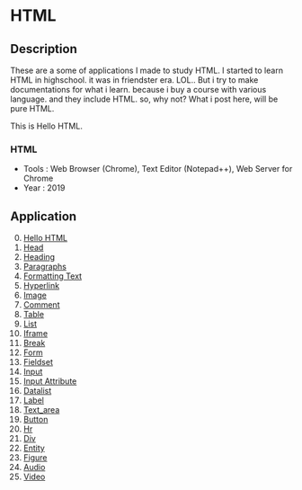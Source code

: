 # HTML

## Description
These are a some of applications I made to study HTML. I started to learn HTML in highschool. it was in friendster era. LOL..
But i try to make documentations for what i learn. because i buy a course with various language. and they include HTML. so, why not?
What i post here, will be pure HTML.

This is Hello HTML. 

### HTML
  - Tools : Web Browser (Chrome), Text Editor (Notepad++), Web Server for Chrome
  - Year : 2019

## Application
 0. [ Hello HTML ](https://github.com/Hidayat-rivai/html)
 1. [ Head ](https://github.com/Hidayat-rivai/html_head)
 2. [ Heading ](https://github.com/Hidayat-rivai/html_heading)
 3. [ Paragraphs ](https://github.com/Hidayat-rivai/html_paragraphs)
 4. [ Formatting Text ](https://github.com/Hidayat-rivai/html_formatting_text)
 5. [ Hyperlink ](https://github.com/Hidayat-rivai/html_hyperlink)
 6. [ Image ](https://github.com/Hidayat-rivai/html_image)
 7. [ Comment ](https://github.com/Hidayat-rivai/html_comment)
 8. [ Table ](https://github.com/Hidayat-rivai/html_table)
 9. [ List ](https://github.com/Hidayat-rivai/html_list)
 10. [ Iframe ](https://github.com/Hidayat-rivai/html_iframe)
 11. [ Break ](https://github.com/Hidayat-rivai/html_break)
 12. [ Form ](https://github.com/Hidayat-rivai/html_form)
 13. [ Fieldset ](https://github.com/Hidayat-rivai/html_fieldset)
 14. [ Input ](https://github.com/Hidayat-rivai/html_input)
 15. [ Input Attribute ](https://github.com/Hidayat-rivai/html_input_atribut)
 16. [ Datalist ](https://github.com/Hidayat-rivai/html_datalist)
 17. [ Label ](https://github.com/Hidayat-rivai/html_label)
 18. [ Text_area ](https://github.com/Hidayat-rivai/html_textarea)
 19. [ Button ](https://github.com/Hidayat-rivai/html_button)
 20. [ Hr ](https://github.com/Hidayat-rivai/html_hr)
 21. [ Div ](https://github.com/Hidayat-rivai/html_div)
 22. [ Entity ](https://github.com/Hidayat-rivai/html_entity)
 23. [ Figure ](https://github.com/Hidayat-rivai/html_figure)
 24. [ Audio ](https://github.com/Hidayat-rivai/html_audio)
 25. [ Video ](https://github.com/Hidayat-rivai/html_video)

